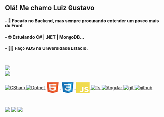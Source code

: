 ## Olá! Me chamo Luiz Gustavo


<h4>- 🔭 Focado no Backend, mas sempre procurando entender um pouco mais do Front.</h4>
<h4>- 🤓 Estudando C# | .NET | MongoDB...</h4>
<h4>- 👨‍💻 Faço ADS na Universidade Estácio.</h4>



##
<br>
   <a href="https://www.linkedin.com/in/gustavo-luiz-tech/" target="_blank">
  <img height="200em" src="https://github-readme-stats.vercel.app/api?username=luiz-lgrp&show_icons=true&theme=algolia&include_all_commits=true&count_private=true">
  <br>
  <img height="200em" src="https://github-readme-stats.vercel.app/api/top-langs/?username=luiz-lgrp&layout=compact&langs_count=16&theme=algolia">
</div>
 
 <br>
  <div style="display: inline_block">  <br>
   <img align="center" alt="CSharp" height="40" width="50" src="https://cdn.jsdelivr.net/gh/devicons/devicon/icons/csharp/csharp-original.svg">
  <img align="center" alt="Dotnet" height="40" width="50" src="https://cdn.jsdelivr.net/gh/devicons/devicon/icons/dotnetcore/dotnetcore-original.svg">
  <img align="center" alt="HTML" height="35" width="45" src="https://raw.githubusercontent.com/devicons/devicon/master/icons/html5/html5-original.svg">
  <img align="center" alt="CSS" height="35" width="45" src="https://raw.githubusercontent.com/devicons/devicon/master/icons/css3/css3-original.svg">
  <img align="center" alt="Js" height="35" width="45" src="https://raw.githubusercontent.com/devicons/devicon/master/icons/javascript/javascript-plain.svg">
  <img align="center" alt="Ts" height="35" width="45" src="https://cdn.jsdelivr.net/gh/devicons/devicon/icons/typescript/typescript-plain.svg">
  <img align="center" alt="Angular" height="40" width="45" src="https://cdn.jsdelivr.net/gh/devicons/devicon/icons/angularjs/angularjs-plain.svg">
   <img align="center" alt="git" height="60" width="65" src="https://cdn.jsdelivr.net/gh/devicons/devicon/icons/git/git-plain-wordmark.svg">
  <img align="center" alt="github" height="35" width="45" src="https://cdn.jsdelivr.net/gh/devicons/devicon/icons/github/github-original.svg"> 
</div>
  
  ##
  <br>
  <div>
    <a href="https://www.linkedin.com/in/gustavo-luiz-tech/" target="_blank"><img src="https://img.shields.io/badge/-LinkedIn-%230077B5?style=for-the-badge&logo=linkedin&logoColor=white" target="_blank"></a>
    <a href = "mailto:luizgustavorosa77@gmail.com"><img src="https://img.shields.io/badge/-Gmail-%23333?style=for-the-badge&logo=gmail&logoColor=white" target="_blank"></a>
   <a href="mailto:luizgustavorosa@outlook.com" ><img src="https://img.shields.io/badge/Microsoft_Outlook-0078D4?style=for-the-badge&logo=microsoft-outlook&logoColor=white" target="_blank"></a>
  </div>
  
